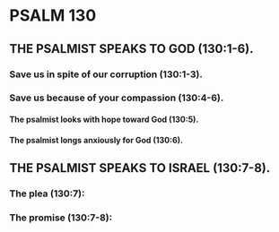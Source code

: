 ---
---
# PSALM 130 
## THE PSALMIST SPEAKS TO GOD (130:1-6). 
###  Save us in spite of our corruption (130:1-3). 
###  Save us because of your compassion (130:4-6). 
####  The psalmist looks with hope toward God (130:5). 
####  The psalmist longs anxiously for God (130:6). 
## THE PSALMIST SPEAKS TO ISRAEL (130:7-8). 
###  The plea (130:7): 
###  The promise (130:7-8): 
